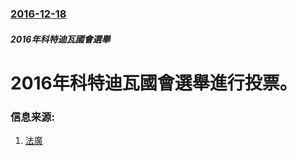 ### [2016-12-18](/zh/news/2016/12/18/index.md)

##### 2016年科特迪瓦國會選舉
# 2016年科特迪瓦國會選舉進行投票。 




### 信息来源:

1. [法廣](http://cn.rfi.fr/%E6%94%BF%E6%B2%BB/20161218-%E7%A7%91%E7%89%B9%E8%BF%AA%E7%93%A6%E7%AB%8B%E6%B3%95%E9%80%89%E4%B8%BE-%E6%80%BB%E7%BB%9F%E8%BF%BD%E6%B1%82%E7%BB%9D%E5%AF%B9%E5%A4%9A%E6%95%B0)
